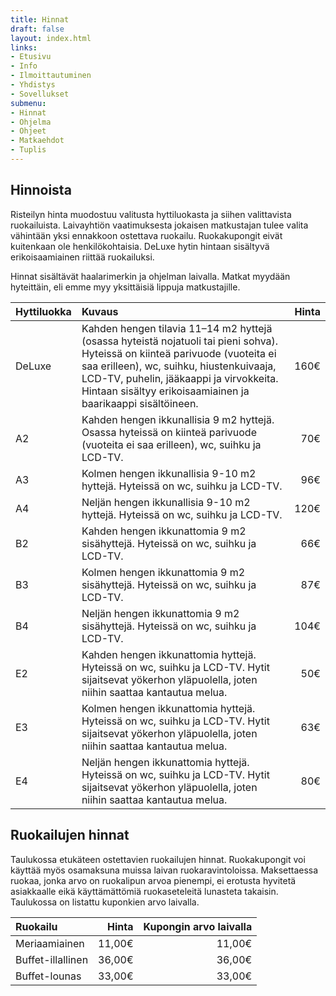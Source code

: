 ```yaml
---
title: Hinnat
draft: false
layout: index.html
links:
- Etusivu
- Info
- Ilmoittautuminen
- Yhdistys
- Sovellukset
submenu:
- Hinnat
- Ohjelma
- Ohjeet
- Matkaehdot
- Tuplis
---
```

## Hinnoista

Risteilyn hinta muodostuu valitusta hyttiluokasta ja siihen valittavista ruokailuista. Laivayhtiön vaatimuksesta jokaisen matkustajan tulee valita vähintään yksi ennakkoon ostettava ruokailu. Ruokakupongit eivät kuitenkaan ole henkilökohtaisia. DeLuxe hytin hintaan sisältyvä erikoisaamiainen riittää ruokailuksi.

Hinnat sisältävät haalarimerkin ja ohjelman laivalla. Matkat myydään hyteittäin, eli emme myy yksittäisiä lippuja matkustajille.

| Hyttiluokka   | Kuvaus        | Hinta |
|---------------|:--------------| -----:|
| DeLuxe | Kahden hengen tilavia 11–14 m2 hyttejä (osassa hyteistä nojatuoli tai pieni sohva). Hyteissä on kiinteä parivuode (vuoteita ei saa erilleen), wc, suihku, hiustenkuivaaja, LCD-TV, puhelin, jääkaappi ja virvokkeita. Hintaan sisältyy erikoisaamiainen ja baarikaappi sisältöineen. | 160€ |
| A2 | Kahden hengen ikkunallisia 9 m2 hyttejä. Osassa hyteissä on kiinteä parivuode (vuoteita ei saa erilleen), wc, suihku ja LCD-TV. | 70€ |
| A3 | Kolmen hengen ikkunallisia 9-10 m2 hyttejä. Hyteissä on wc, suihku ja LCD-TV. | 96€ |
| A4 | Neljän hengen ikkunallisia 9-10 m2 hyttejä. Hyteissä on wc, suihku ja LCD-TV. | 120€ |
| B2 |  Kahden hengen ikkunattomia 9 m2 sisähyttejä. Hyteissä on wc, suihku ja LCD-TV.  | 66€ |
| B3 |  Kolmen hengen ikkunattomia 9 m2 sisähyttejä. Hyteissä on wc, suihku ja LCD-TV.  | 87€ |
| B4 |  Neljän hengen ikkunattomia 9 m2 sisähyttejä. Hyteissä on wc, suihku ja LCD-TV.  | 104€ | 
| E2 |  Kahden hengen ikkunattomia hyttejä. Hyteissä on wc, suihku ja LCD-TV. Hytit sijaitsevat yökerhon yläpuolella, joten niihin saattaa kantautua melua.  | 50€ |
| E3 |  Kolmen hengen ikkunattomia hyttejä. Hyteissä on wc, suihku ja LCD-TV. Hytit sijaitsevat yökerhon yläpuolella, joten niihin saattaa kantautua melua.  | 63€ |
| E4 |  Neljän hengen ikkunattomia hyttejä. Hyteissä on wc, suihku ja LCD-TV. Hytit sijaitsevat yökerhon yläpuolella, joten niihin saattaa kantautua melua.  | 80€ | 

## Ruokailujen hinnat

Taulukossa etukäteen ostettavien ruokailujen hinnat. Ruokakupongit voi käyttää myös osamaksuna muissa laivan ruokaravintoloissa. Maksettaessa ruokaa, jonka arvo on ruokalipun arvoa pienempi, ei erotusta hyvitetä asiakkaalle eikä käyttämättömiä ruokaseteleitä lunasteta takaisin. Taulukossa on listattu kuponkien arvo laivalla.

| Ruokailu | Hinta | Kupongin arvo laivalla |
|:---------|------:|-------------:|
|Meriaamiainen | 11,00€ | 11,00€ |
|Buffet-illallinen | 36,00€ | 36,00€ |
|Buffet-lounas | 33,00€ | 33,00€ |
